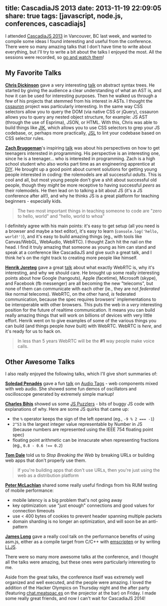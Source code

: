 title: CascadiaJS 2013
date: 2013-11-19 22:09:05
share: true
tags: [javascript, node.js, conferences, cascadiajs]
---
I attended [CascadiaJS 2013](http://2013.cascadiajs.com/) in Vancouver, BC last week, and wanted to compile some ideas I found interesting and useful from the conference. There were so many amazing talks that I don't have time to write about everything, but I'll try to write a bit about the talks I enjoyed the most. All the sessions were recorded, so [go and watch them](http://2013.cascadiajs.com/videos)!

<!--more-->

## My Favorite Talks

**[Chris Dickinson](https://twitter.com/isntitvacant)** gave a very interesting [talk](https://github.com/chrisdickinson/cascadiajs-2013) on abstract syntax trees. He started by giving the audience a clear understanding of what an AST is, and how it can be used for interesting purposes. Then he walked us through a few of his projects that stemmed from his interest in ASTs. I thought the [cssauron](https://github.com/chrisdickinson/cssauron) project was particularly interesting. In the same way CSS selectors allow you to query the DOM (via native CSS or jQuery), cssauron allows you to query any nested object structure, for example: JS AST (through the use of Esprima), JSON, or HTML. With this, Chris was able to build things like [JIK](https://github.com/chrisdickinson/jik), which allows you to use CSS selectors to grep your JS codebase, or, perhaps more practically, [JSL](https://github.com/chrisdickinson/jsl) to lint your codebase based on CSS selector rules.

**[Zach Bruggeman](https://twitter.com/zachbruggeman)**'s inspiring [talk](https://speakerdeck.com/remixz/righteous-javascript-dude) was about his perspectives on how to get teenagers interested in programming. His perspective is an interesting one, since he is a teenager... who is interested in programming. Zach is a high school student who also works part time as an engineering apprentice at [DIY](http://DIY.org). He brought up a good point about current solutions for getting young people interested in coding: the rolemodels are all successful *adults*. This is cool and all, but most young people don't give a shit about successful old people, though they *might* be more receptive to having successful *peers* as their rolemodels. He then lead on to talking a bit about JS (it's a JS conference after all!), and why he thinks JS is a great platform for teaching beginners - especially kids.

> The two most important things in teaching someone to code are "zero to hello, world" and "hello, world to whoa"

I definitely agree with his main points: it's easy to get setup (all you need is a browser and maybe a text editor), it's easy to learn (`console.log('hello, world!')`), and it's easy to build amazing things (eg., with tools like Canvas/WebGL, WebAudio, WebRTC). I thought Zach hit the nail on the head. I find it truly amazing that someone as young as him can stand and speak at a conference like CascadiaJS and give such a great talk, and I think he's on the right track to creating more people like himself.

**[Henrik Joreteg](https://twitter.com/henrikjoreteg)** gave a great [talk](https://speakerdeck.com/henrikjoreteg/making-webrtc-awesome-cascadiajs-2013) about what exactly WebRTC is, why it's interesting, and why we should care. He brought up some really interesting points about how Google (hangouts), Apple (facetime), Microsoft (skype), and Facebook (fb messenger) are all becoming the new "telecoms", but none of them can communicate with each other (ie., they are not *federated* like normal telecoms). WebRTC, on the other hand, *is* federated communication, because the spec requires browsers' implementations to be interoperable with other browsers. This puts the web in a *very* interesting position for the future of realtime communication. It means you can build really amazing things that will work on billions of devices with very little effort. Henrik went on to give examples of some of the various things you can build (and things people *have* built) with WebRTC. WebRTC is *here*, and it's ready for us to hack on.

> In less than 5 years WebRTC will be the **#1** way people make voice calls.


## Other Awesome Talks

I also really enjoyed the following talks, which I'll give short summaries of:


**[Soledad Penadés](https://twitter.com/supersole)** gave a fun [talk](https://github.com/sole/cascadiajs2013-slides) on [Audio Tags](https://github.com/sole/audio-tags) - web components mixed with web audio. She showed some fun demos of oscillators and oscilloscope generated by extremely simple markup!


**[Charles Bihis](https://twitter.com/charlesbihis)** showed us some [JS Puzzlers](http://www.slideshare.net/charlesbihis/javascript-puzzlers-21549109) - bits of buggy JS code with explanations of why. Here are some JS quirks that came up:

* the `%` operator keeps the sign of the left operand (eg., `-9 % 2 === -1`)
* `2^53` is the largest integer value representable by Number in JS (because numbers are represented using the IEEE 754 floating point spec)
* floating point arithmetic can be innacurate when representing fractions (eg., `0.8 - 0.6 !== 0.2`)


**[Tom Dale](https://twitter.com/tomdale)** told us to *Stop Breaking the Web* by breaking URLs or building web apps that don't properly use them.
> If you're building apps that don't use URLs, then you're just using the web as a distribution platform


**[Peter McLachlan](https://twitter.com/b1tr0t)** shared some really useful findings from his RUM testing of mobile performance:

* mobile latency is a big problem that's not going away
* key optimization: use "just enough" connections and good values for connection timeouts
* use < 400 bytes of cookies to prevent header spanning multiple packets
* domain sharding is no longer an optimization, and will soon be an anti-pattern


**[James Long](https://twitter.com/jlongster)** gave a really cool talk on the performance benefits of using asm.js, either as a compile target from C/C++ with [emscripten](https://github.com/kripken/emscripten) or by writing [LLJS](https://github.com/jlongster/lljs).


There were so many more awesome talks at the conference, and I thought all the talks were amazing, but these ones were particularly interesting to me.

Aside from the great talks, the conference itself was extremely well organized and well executed, and the people were amazing. I loved the addition of the Hacker Olympics on Thursday night and the after party (featuring [chat.meatspac.es](https://chat.meatspac.es) on the projector at the bar) on Friday. I made some really great friends, and now I can't wait for CascadiaJS 2014!

